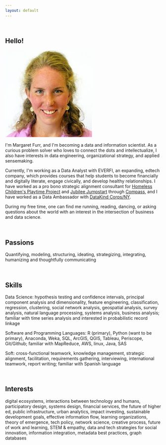 ```yaml
---
layout: default
---
```


<br>

## Hello!

<img class="profile-picture" src="me.jpg">

I'm Margaret Furr, and I'm becoming a data and information scientist. As a curious problem solver who loves to connect the dots and intellectualize, I also have interests in data engineering, organizational strategy, and applied sensemaking. 

Currently, I'm working as a Data Analyst with EVERFI, an expanding, edtech company, which provides courses that help students to become financially and digitally literate, engage civically, and develop healthy relationships. I have worked as a pro bono strategic alignment consultant for [Homeless Children's Playtime Project](https://www.playtimeproject.org) and [Jubilee Jumpstart](http://www.jubileejumpstart.org) through [Compass](http://compassprobono.org), and I have worked as a Data Ambassador with [DataKind Corps/NY](http://www.datakind.org). 

During my free time, one can find me running, reading, dancing, or asking questions about the world with an interest in the intersection of business and data science.

<br>

## Passions

Quantifying, modeling, structuring, ideating, strategizing, integrating, humanizing and thoughtfully communicating

<br>

## Skills

Data Science: hypothesis testing and confidence intervals, principal component analysis and dimensionality, feature engineering, classification, regression, clustering, social network analysis, geospatial analysis, survey analysis, natural language processing, systems analysis, business analysis; familiar with time series analysis and interested in probabilistic record linkage 

Software and Programming Languages: R (primary), Python (want to be primary), Anaconda, Weka, SQL, ArcGIS, QGIS, Tableau, Periscope, Git/Github; familiar with MapReduce, AWS, linux, Java, SAS

Soft: cross-functional teamwork, knowledge management, strategic alignment, facilitation, requirements gathering, interviewing, international teamwork, report writing; familiar with Spanish language

<br>

## Interests

digital ecosystems, interactions between technology and humans, participatory design, systems design, financial services, the future of higher ed, public infrastructure, urban analytics, impact investing, sustainable development goals, effective information flow, learning organizations, theory of emergence, tech policy, network science, creative process, future of work and learning, STEM & empathy, data and tech strategies for social innovation, information integration, metadata best practices, graph databases

<br>

